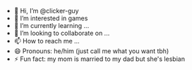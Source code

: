 - 👋 Hi, I’m @clicker-guy
- 👀 I’m interested in games
- 🌱 I’m currently learning ...
- 💞️ I’m looking to collaborate on ...
- 📫 How to reach me ...
- 😄 Pronouns: he/him (just call me what you want tbh) 
- ⚡ Fun fact: my mom is married to my dad but she's lesbian

<!---
clicker-guy/clicker-guy is a ✨ special ✨ repository because its `README.md` (this file) appears on your GitHub profile.
You can click the Preview link to take a look at your changes.
--->
